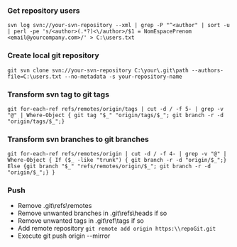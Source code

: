 ### Get repository users
`svn log svn://your-svn-repository --xml | grep -P "^<author" | sort -u | perl -pe 's/<author>(.*?)<\/author>/$1 = NomEspacePrenom <email@yourcompany.com>/' > C:\users.txt`
### Create local git repository
`git svn clone svn://your-svn-repository C:\your\.git\path --authors-file=C:\users.txt --no-metadata -s your-repository-name`
### Transform svn tag to git tags
`git for-each-ref refs/remotes/origin/tags | cut -d / -f 5- | grep -v "@" | Where-Object { git tag "$_" "origin/tags/$_"; git branch -r -d "origin/tags/$_";}`
### Transform svn branches to git branches
`git for-each-ref refs/remotes/origin | cut -d / -f 4- | grep -v "@" | Where-Object { If ($_ -like "trunk") { git branch -r -d "origin/$_";} Else {git branch "$_" "refs/remotes/origin/$_"; git branch -r -d "origin/$_";} }`
### Push
- Remove .git\refs\remotes
- Remove unwanted branches in .git\refs\heads if so
- Remove unwanted tags in .git\ref\tags if so
- Add remote repository `git remote add origin https:\\repoGit.git`
- Execute git push origin --mirror
